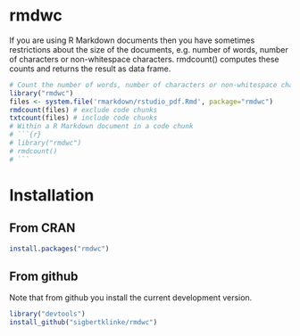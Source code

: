# rmdwc 

If you are using R Markdown documents then you have sometimes restrictions about the size of the documents, e.g. number of words, number of characters or non-whitespace characters. rmdcount() computes these counts and returns the result as data frame.

```r
# Count the number of words, number of characters or non-whitespace characters of files
library("rmdwc")
files <- system.file('rmarkdown/rstudio_pdf.Rmd', package="rmdwc")
rmdcount(files) # exclude code chunks
txtcount(files) # include code chunks
# Within a R Markdown document in a code chunk
# ```{r}
# library("rmdwc")
# rmdcount()
# ```
```

# Installation  

## From CRAN

```R
install.packages("rmdwc")
```

## From github

Note that from github you install the current development version.

```R
library("devtools")
install_github("sigbertklinke/rmdwc")
```
